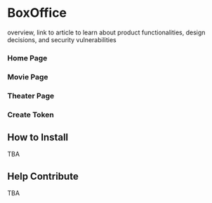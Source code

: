# BoxOffice
overview, link to article to learn about product functionalities, design decisions, and security vulnerabilities

### Home Page

### Movie Page

### Theater Page

### Create Token

## How to Install
TBA

## Help Contribute
TBA